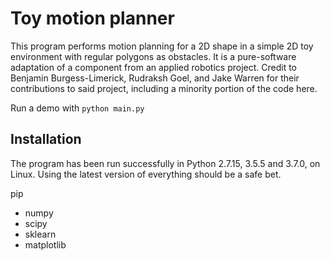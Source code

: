 # Toy motion planner
This program performs motion planning for a 2D shape in a simple 2D toy environment with regular polygons as obstacles. It is a pure-software adaptation of a component from an applied robotics project. Credit to Benjamin Burgess-Limerick, Rudraksh Goel, and Jake Warren for their contributions to said project, including a minority portion of the code here.

Run a demo with `python main.py`

## Installation
The program has been run successfully in Python 2.7.15, 3.5.5 and 3.7.0, on Linux. Using the latest version of everything should be a safe bet.

pip
- numpy
- scipy
- sklearn
- matplotlib
